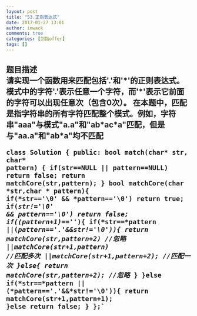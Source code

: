 ```yaml
---
layout: post
title: "53.正则表达式"
date: 2017-01-27 13:01
author: imwack
comments: true
categories: [剑指offer]
tags: []
---
```

<h2 class="subject-item-title">题目描述


<div class="subject-describe">请实现一个函数用来匹配包括'.'和'*'的正则表达式。模式中的字符'.'表示任意一个字符，而'*'表示它前面的字符可以出现任意次（包含0次）。 在本题中，匹配是指字符串的所有字符匹配整个模式。例如，字符串"aaa"与模式"a.a"和"ab*ac*a"匹配，但是与"aa.a"和"ab*a"均不匹配</div>
<div class="subject-describe">


<code class="">class Solution {
    public:
        bool match(char* str, char* pattern)
        {
              if(str==NULL || pattern==NULL)
                return false;
            return matchCore(str,pattern);
        }
        bool matchCore(char *str,char * pattern){
            if(*str=='\0' &amp;&amp; *pattern=='\0')
                return true;
            if(*str!='\0' &amp;&amp; *pattern=='\0')
                return false;
            if(*(pattern+1)=='*'){
                if(*str==*pattern ||(*pattern=='.'&amp;&amp;*str!='\0')){
                    return matchCore(str,pattern+2)     //忽略*
                         ||matchCore(str+1,pattern)     //匹配多次
                         ||matchCore(str+1,pattern+2);  //匹配一次
                }else{
                    return matchCore(str,pattern+2);    //忽略*
                }
            }else if(*str==*pattern || (*pattern=='.'&amp;&amp;*str!='\0')){
                return matchCore(str+1,pattern+1);
            }else
                return false;
        }
    };`

&nbsp;

</div>
